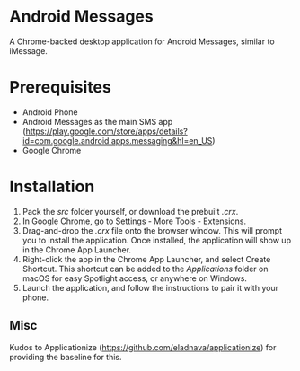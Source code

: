 # Android Messages
A Chrome-backed desktop application for Android Messages, similar to iMessage.

# Prerequisites
* Android Phone
* Android Messages as the main SMS app (https://play.google.com/store/apps/details?id=com.google.android.apps.messaging&hl=en_US)
* Google Chrome

# Installation
1. Pack the _src_ folder yourself, or download the prebuilt _.crx_.
2. In Google Chrome, go to Settings - More Tools - Extensions.
3. Drag-and-drop the _.crx_ file onto the browser window.  This will prompt you to install the application.  Once installed, the application will show up in the Chrome App Launcher.
4. Right-click the app in the Chrome App Launcher, and select Create Shortcut.  This shortcut can be added to the _Applications_ folder on macOS for easy Spotlight access, or anywhere on Windows.
5. Launch the application, and follow the instructions to pair it with your phone.

## Misc
Kudos to Applicationize (https://github.com/eladnava/applicationize) for providing the baseline for this.
